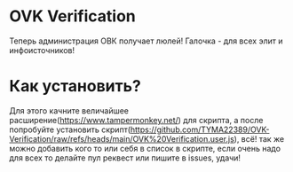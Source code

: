 # OVK Verification
Теперь администрация ОВК получает люлей! Галочка - для всех элит и инфоисточников!
# Как установить?
Для этого качните величайшее расширение(https://www.tampermonkey.net/) для скрипта, а после попробуйте установить скрипт(https://github.com/TYMA22389/OVK-Verification/raw/refs/heads/main/OVK%20Verification.user.js), всё! так же можно добавить кого то или себя в список в скрипте, если очень надо для всех то делайте пул реквест или пишите в issues, удачи!
